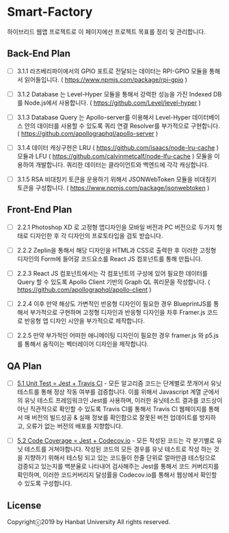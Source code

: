 # Smart-Factory

하이브리드 웹앱 프로젝트로 이 페이지에선 프로젝트 목표를 정리 및 관리합니다.



## Back-End Plan

- [ ] 3.1.1 라즈베리파이에서의 GPIO 포트로 전달되는 데이터는 RPI-GPIO 모듈을 통해서 읽어들입니다. ( https://www.npmjs.com/package/rpi-gpio )
- [ ] 3.1.2 Database 는 Level-Hyper 모듈을 통해서 강력한 성능을 가진 Indexed DB를 Node.js에서 사용합니다. ( https://github.com/Level/level-hyper )
- [ ] 3.1.3 Database Query 는 Apollo-server를 이용해서 Level-Hyper 데이터베이스 안의 데이터를 사용할 수 있도록 쿼리 연결 Resolver를 부가적으로 구현합니다. ( https://github.com/apollographql/apollo-server )
- [ ] 3.1.4 데이터 캐싱구현은 LRU ( https://github.com/isaacs/node-lru-cache ) 모듈과 LFU ( https://github.com/calvinmetcalf/node-lfu-cache ) 모듈을 이용하여 개발합니다. 쿼리한 데이터는 클라이언트와 백엔드에 각각 캐싱합니다.
- [ ] 3.1.5 RSA 비대칭키 토큰을 운용하기 위해서 JSONWebToken 모듈을 비대칭키 토큰을 구성합니다. ( https://www.npmjs.com/package/jsonwebtoken )



## Front-End Plan

- [ ] 2.2.1 Photoshop XD 로 고정형 앱디자인을 모바일 버전과 PC 버전으로 두가지 형태로 디자인한 후 각 디자인의 프로토타입을 검토 받습니다.
- [ ] 2.2.2 Zeplin을 통해서 해당 디자인을 HTML과 CSS로 출력한 후 이러한 고정형 디자인의 Form에 들어갈 코드요소를 React JS 컴포넌트를 통해 만듭니다.
- [ ] 2.2.3 React JS 컴포넌트에서는 각 컴포넌트의 구성에 있어 필요한 데이터를 Query 할 수 있도록 Apollo Client 기반의 Graph QL 쿼리문을 작성합니다. ( https://github.com/apollographql/apollo-client )
- [ ] 2.2.4 이후 만약 해상도 가변적인 반응형 디자인이 필요한 경우 BlueprintJS를 통해서 부가적으로 구현하며 고정형 디자인과 반응형 디자인을 차후 Framer.js 코드로 반응형 앱 디자인 시안을 부가적으로 제작합니다.
- [ ] 2.2.5 만약 부가적인 어떠한 애니메이팅 디자인이 필요한 경우 framer.js 와 p5.js를 통해서 움직이는 벡터레이어 디자인을 제작합니다.



## QA Plan

- [ ] <u>5.1 Unit Test = Jest + Travis CI</u> - 모든 알고리즘 코드는 단계별로 쪼개어서 유닛 테스트를 통해 정상 작동 여부를 검증합니다. 이를 위해서 Javascript 계열 군에서의 유닛 테스트 프레임워크인 Jest를 사용하며, 이러한 유닛테스트 결과를 코드상이 아닌 직관적으로 확인할 수 있도록 Travis CI를 통해서 Travis CI 웹페이지를 통해서 매 버전의 빌드성공 & 실패 정보를 확인함으로 잘못된 버전 업데이트를 방지하고, 오류가 없는 버전의 배포를 지향합니다.
- [ ] <u>5.2 Code Coverage = Jest + Codecov.io</u> - 모든 작성된 코드는 각 분기별로 유닛 테스트를 거쳐야합니다. 작성된 코드의 모든 경우를 유닛 테스트로 작성 하는 것을 지향하기 위해서 테스팅 되고 있는 코드들이 한줄 단위로 얼마만큼 테스팅으로 검증되고 있는지를 백분율로 나타내어 검사해주는 Jest를 통해서 코드 커버리지를 확인하며, 이러한 코드커버리지 달성률을 Codecov.io를 통해서 웹상에서 확인할 수 있도록 구성합니다.



## License

Copyrightⓒ2019 by Hanbat University All rights reserved.
